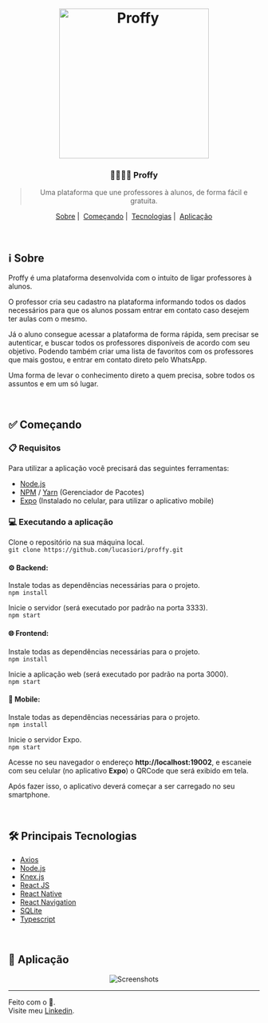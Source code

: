 <h1 align="center">
  <image src="https://github.com/lucasiori/proffy/blob/master/.github/proffy.png" alt="Proffy" width="300" />
</h1>

<h3 align="center">👨‍🏫👩‍🏫 Proffy</h3>

<blockquote align="center">Uma plataforma que une professores à alunos, de forma fácil e gratuita.</blockquote>

<p align="center">
  <a href="#about">Sobre</a>&nbsp;|&nbsp;
  <a href="#getting-started">Começando</a>&nbsp;|&nbsp;
  <a href="#technologies">Tecnologias</a>&nbsp;|&nbsp;
  <a href="#preview">Aplicação</a>
</p>

<br />

<h2 id="about">ℹ Sobre</h2>
<p>Proffy é uma plataforma desenvolvida com o intuito de ligar professores à alunos.</p> 
<p>O professor cria seu cadastro na plataforma informando todos os dados necessários para que os alunos possam entrar em contato caso desejem ter aulas com o mesmo.</p>
<p>Já o aluno consegue acessar a plataforma de forma rápida, sem precisar se autenticar, e buscar todos os professores disponíveis de acordo com seu objetivo.
Podendo também criar uma lista de favoritos com os professores que mais gostou, e entrar em contato direto pelo WhatsApp.</p>
<p>Uma forma de levar o conhecimento direto a quem precisa, sobre todos os assuntos e em um só lugar.</p>

<br /> 

<h2 id="getting-started">✅ Começando</h2>
<h3>📋 Requisitos</h3>
<p>Para utilizar a aplicação você precisará das seguintes ferramentas:</p>
<ul>
  <li><a href="https://nodejs.org/pt-br/" target="_blank">Node.js</a></li>
  <li><a href="https://www.npmjs.com/" target="_blank">NPM</a> / <a href="https://yarnpkg.com/" target="_blank">Yarn</a> (Gerenciador de Pacotes)</li>
  <li><a href="https://expo.io/" target="_blank">Expo</a> (Instalado no celular, para utilizar o aplicativo mobile)</li>
</ul>

<h3>💻 Executando a aplicação</h3>
<p>
  Clone o repositório na sua máquina local. <br />
  <code>git clone https://github.com/lucasiori/proffy.git</code>
</p>

<h4>⚙ Backend:</h4>
<p>
  Instale todas as dependências necessárias para o projeto. <br />
  <code>npm install</code>
</p>
<p>
  Inicie o servidor (será executado por padrão na porta 3333). <br />
  <code>npm start</code>
</p>

<h4>🌐 Frontend:</h4>
<p>
  Instale todas as dependências necessárias para o projeto. <br />
  <code>npm install</code>
</p>
<p>
  Inicie a aplicação web (será executado por padrão na porta 3000). <br />
  <code>npm start</code>
</p>

<h4>📱 Mobile:</h4>
<p>
  Instale todas as dependências necessárias para o projeto. <br />
  <code>npm install</code>
</p>
<p>
  Inicie o servidor Expo. <br />
  <code>npm start</code>
</p>
<p>
  Acesse no seu navegador o endereço <strong>http://localhost:19002</strong>, e escaneie com seu celular 
  (no aplicativo <strong>Expo</strong>) o QRCode que será exibido em tela.
</p>
<p>
  Após fazer isso, o aplicativo deverá começar a ser carregado no seu smartphone.
</p>

<br />

<h2 id="technologies">🛠 Principais Tecnologias</h2>
<ul>
  <li><a href="https://github.com/axios/axios" target="_blank">Axios</a></li>
  <li><a href="https://nodejs.org/pt-br/" target="_blank">Node.js</a></li>
  <li><a href="http://knexjs.org/" target="_blank">Knex.js</a></li>
  <li><a href="https://pt-br.reactjs.org/" target="_blank">React JS</a></li>
  <li><a href="https://reactnative.dev/" target="_blank">React Native</a></li>
  <li><a href="https://reactnavigation.org/" target="_blank">React Navigation</a></li>
  <li><a href="https://www.sqlite.org/index.html" target="_blank">SQLite</a></li>
  <li><a href="https://www.typescriptlang.org/" target="_blank">Typescript</a></li> 
</ul>
  
<br />

<h2 id="preview">👀 Aplicação</h2>
<p align="center">
  <image src="https://github.com/lucasiori/proffy/blob/master/.github/proffy-screenshots.png" alt="Screenshots" />
</p>

<hr />

Feito com o 💙. <br />
Visite meu <a href="https://www.linkedin.com/in/lucas-fernando-iori-0a6070173/">Linkedin</a>. 


